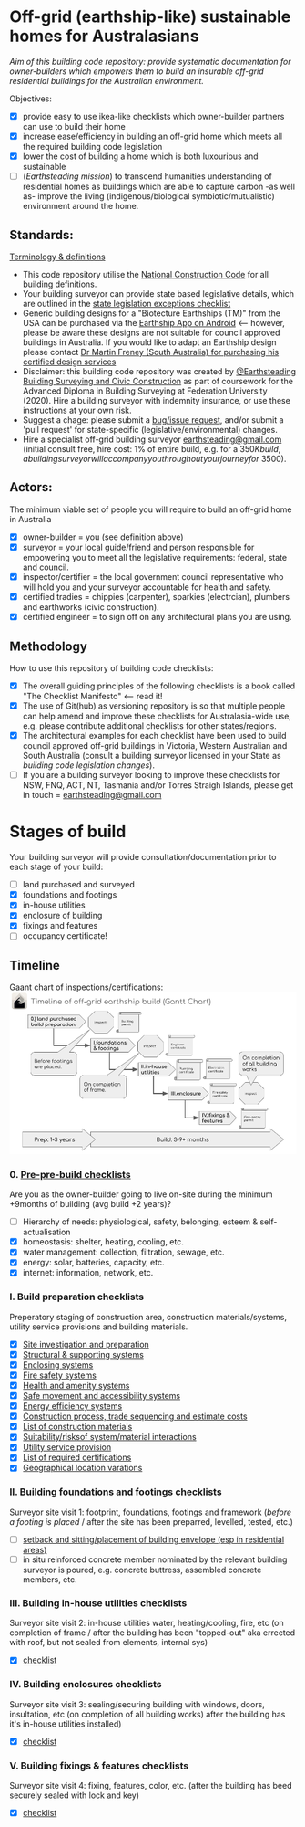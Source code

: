 # Off-grid (earthship-like) sustainable homes for Australasians

*Aim of this building code repository: provide systematic documentation for owner-builders which empowers them to build an insurable off-grid residential buildings for the Australian environment.*

Objectives:
 - [x] provide easy to use ikea-like checklists which owner-builder partners can use to build their home
 - [x] increase ease/efficiency in building an off-grid home which meets all the required building code legislation
 - [x] lower the cost of building a home which is both luxourious and sustainable
 - [ ] (*Earthsteading mission*) to transcend humanities understanding of residential homes as buildings which are able to capture carbon -as well as- improve the living (indigenous/biological symbiotic/mutualistic) environment around the home.

## Standards:
[Terminology & definitions](https://github.com/earthsteading/earthship/blob/5f4f96040fc8ca2ebc30613c183d4a93b0921481/terminology.md)
 * This code repository utilise the [National Construction Code](https://ncc.abcb.gov.au/) for all building definitions.
 * Your building surveyor can provide state based legislative details, which are outlined in the [state legislation exceptions checklist](https://github.com/earthsteading/earthship/blob/master/checklist_state-legislation-exceptions.md)
 * Generic building designs for a "Biotecture Earthships (TM)" from the USA can be purchased via the [Earthship App on Android](https://play.google.com/store/apps/details?id=hr.apps.n207007048) <-- however, please be aware these designs are not suitable for council approved buildings in Australia.  If you would like to adapt an Earthship design please contact [Dr Martin Freney (South Australia) for purchasing his certified design services](https://www.earthshipecohomes.com.au/contact.html)
 * Disclaimer: this building code repository was created by [@Earthsteading Building Surveying and Civic Construction]() as part of coursework for the Advanced Diploma in Building Surveying at Federation University (2020). Hire a building surveyor with indemnity insurance, or use these instructions at your own risk.
 * Suggest a chage: please submit a [bug/issue request](https://github.com/earthsteading/earthship/issues), and/or submit a 'pull request' for state-specific (legislative/environmental) changes.
 * Hire a specialist off-grid building surveyor <earthsteading@gmail.com> (initial consult free, hire cost: 1% of entire build, e.g. for a $350K build, a building surveyor will accompany you throughout your journey for ~$3500).

## Actors:

The minimum viable set of people you will require to build an off-grid home in Australia
 - [x] owner-builder = you (see definition above)
 - [x] surveyor = your local guide/friend and person responsible for empowering you to meet all the legislative requirements: federal, state and council.
 - [x] inspector/certifier = the local government council representative who will hold you and your surveyor accountable for health and safety.
 - [x] certified tradies = chippies (carpenter), sparkies (electrcian), plumbers and earthworks (civic construction).
 - [x] certified engineer = to sign off on any architectural plans you are using.

## Methodology
How to use this repository of building code checklists:
  - [x] The overall guiding principles of the following checklists is a book called "The Checklist Manifesto" <-- read it!
  - [x] The use of Git(hub) as versioning repository is so that multiple people can help amend and improve these checklists for Australasia-wide use, e.g. please contribute additional checklists for other states/regions.
  - [x] The architectural examples for each checklist have been used to build council approved off-grid buildings in Victoria, Western Australian and South Australia (consult a building surveyor licensed in your State as _building code legislation changes_).
  - [ ] If you are a building surveyor looking to improve these checklists for NSW, FNQ, ACT, NT, Tasmania and/or Torres Straigh Islands, please get in touch = earthsteading@gmail.com

# Stages of build 
Your building surveyor will provide consultation/documentation prior to each stage of your build:
  - [ ] land purchased and surveyed
  - [x] foundations and footings
  - [x] in-house utilities
  - [x] enclosure of building
  - [x] fixings and features
  - [ ] occupancy certificate!

## Timeline
Gaant chart of inspections/certifications:
![timeline](https://github.com/earthsteading/earthship/blob/6aa91d0350f3b0c7300f9c58c15da8eabef949ed/Gaant_v2.png "Gaant chart of build estimate timelines")

### 0. [Pre-pre-build checklists](https://github.com/earthsteading/earthship/blob/9693f3290efba0b4db99ad9f5c4e8f284388ad5c/pre-pre-build.md) 
Are you as the owner-builder going to live on-site during the minimum +9months of building (avg build +2 years)?
  - [ ] Hierarchy of needs: physiological, safety, belonging, esteem & self-actualisation
  - [x] homeostasis: shelter, heating, cooling, etc.
  - [x] water management: collection, filtration, sewage, etc.
  - [x] energy: solar, batteries, capacity, etc.
  - [x] internet: information, network, etc.

### I. Build preparation checklists
 Preperatory staging of construction area, construction materials/systems, utility service provisions and building materials.
   - [X] [Site investigation and preparation](https://github.com/earthsteading/earthship/blob/master/checklist_build-preparation.md)
   - [X] [Structural & supporting systems](https://github.com/earthsteading/earthship/blob/master/checklist_structural-supporting-systems.md)
   - [X] [Enclosing systems](https://github.com/earthsteading/earthship/blob/master/checklist_enclosing-systems.md)
   - [X] [Fire safety systems](https://github.com/earthsteading/earthship/blob/master/checklist_fire-safety.md)
   - [X] [Health and amenity systems](https://github.com/earthsteading/earthship/blob/master/checklist_health-amenity.md)
   - [X] [Safe movement and accessibility systems](https://github.com/earthsteading/earthship/blob/master/checklist_movement-accessibility.md)
   - [X] [Energy efficiency systems](https://github.com/earthsteading/earthship/blob/master/checklist_energy-efficiency.md)
   - [X] [Construction process, trade sequencing and estimate costs]()
   - [X] [List of construction materials]()
   - [X] [Suitability/risksof system/material interactions]()
   - [X] [Utility service provision]()
   - [X] [List of required certifications]()
   - [X] [Geographical location varations]()

### II. Building foundations and footings checklists
 Surveyor site visit 1: footprint, foundations, footings and framework (_before a footing is placed_ / after the site has been preparred, levelled, tested, etc.)
 - [ ] [setback and sitting/placement of building envelope (esp in residential areas)](https://github.com/earthsteading/earthship/blob/master/checklist_setback-requirement.md)
 - [ ] in situ reinforced concrete member nominated by the relevant building surveyor is poured, e.g. concrete buttress, assembled concrete members, etc.
 
### III. Building in-house utilities checklists
Surveyor site visit 2: in-house utilities water, heating/cooling, fire, etc (on completion of frame / after the building has been "topped-out" aka errected with roof, but not sealed from elements, internal sys) 
 - [X] [checklist]()

### IV. Building enclosures checklists
 Surveyor site visit 3: sealing/securing building with windows, doors, insultation, etc (on completion of all building works) after the building has it's in-house utilities installed)
 - [X] [checklist]()
 
 ### V. Building fixings & features checklists
 Surveyor site visit 4: fixing, features, color, etc. (after the building has beed securely sealed with lock and key)
 - [X] [checklist]()
